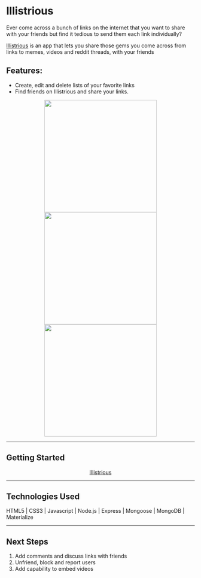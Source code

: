 # Illistrious

Ever come across a bunch of links on the internet that you want to share with your friends but find it tedious to send them each link individually?

<a href = https://illistrious.herokuapp.com>Illistrious</a> is an app that lets you share those gems you come across from links to memes, videos and reddit threads, with your friends

## Features:
- Create, edit and delete lists of your favorite links
- Find friends on Illistrious and share your links.

<p align="center">
<img src=https://i.imgur.com/V9Y9rSQ.png width="300">
<img src=https://i.imgur.com/0O4Z5Na.png width="300">
<img src=https://i.imgur.com/eFTATtI.png width="300">
</p>

---
## Getting Started

<p style="text-align: center;">
<a href = https://illistrious.herokuapp.com>Illistrious</a>
</p>

---
## Technologies Used

HTML5 | CSS3 | Javascript | Node.js | Express | Mongoose | MongoDB | Materialize

---
## Next Steps

1. Add comments and discuss links with friends
2. Unfriend, block and report users
3. Add capability to embed videos

